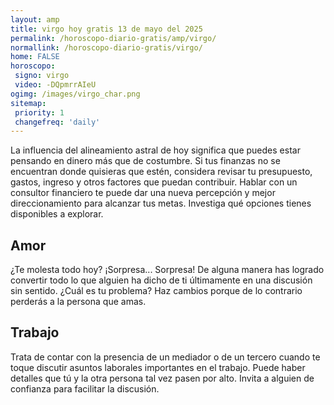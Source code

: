 ```yaml
---
layout: amp
title: virgo hoy gratis 13 de mayo del 2025 
permalink: /horoscopo-diario-gratis/amp/virgo/
normallink: /horoscopo-diario-gratis/virgo/
home: FALSE
horoscopo:
 signo: virgo
 video: -DQpmrrAIeU
ogimg: /images/virgo_char.png
sitemap:
 priority: 1
 changefreq: 'daily'
---
```



La influencia del alineamiento astral de hoy significa que puedes estar pensando en dinero más que de costumbre. Si tus finanzas no se encuentran donde quisieras que estén, considera revisar tu presupuesto, gastos, ingreso y otros factores que puedan contribuir. Hablar con un consultor financiero te puede dar una nueva percepción y mejor direccionamiento para alcanzar tus metas. Investiga qué opciones tienes disponibles a explorar.

## Amor

¿Te molesta todo hoy? ¡Sorpresa... Sorpresa! De alguna manera has logrado convertir todo lo que alguien ha dicho de ti últimamente en una discusión sin sentido. ¿Cuál es tu problema? Haz cambios porque de lo contrario perderás a la persona que amas.

## Trabajo

Trata de contar con la presencia de un mediador o de un tercero cuando te toque discutir asuntos laborales importantes en el trabajo. Puede haber detalles que tú y la otra persona tal vez pasen por alto. Invita a alguien de confianza para facilitar la discusión.